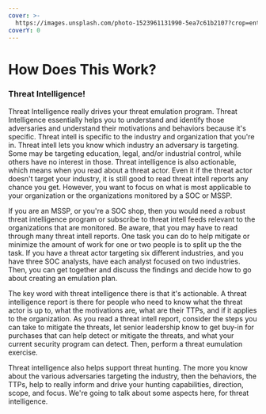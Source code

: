 ```yaml
---
cover: >-
  https://images.unsplash.com/photo-1523961131990-5ea7c61b2107?crop=entropy&cs=srgb&fm=jpg&ixid=MnwxOTcwMjR8MHwxfHNlYXJjaHw0fHx0ZWNofGVufDB8fHx8MTY0NTk5MDg4Mg&ixlib=rb-1.2.1&q=85
coverY: 0
---
```


# How Does This Work?

### Threat Intelligence!

Threat Intelligence really drives your threat emulation program. Threat Intelligence essentially helps you to understand and identify those adversaries and understand their motivations and behaviors because it's specific.  Threat intell is specific to the industry and organization that you're in. Threat intell lets you know which industry an adversary is targeting. Some may be targeting education, legal, and/or industrial control, while others have no interest in those. Threat intelligence is also actionable, which means when you read about a threat actor.  Even it if the threat actor doesn't target your industry, it is still good to read threat intell reports any chance you get. However, you want to focus on what is most applicable to your organization or the organizations monitored by a SOC or MSSP.

If you are an MSSP, or you're a SOC shop, then you would need a robust threat intelligence program or subscribe to threat intell feeds relevant to the organizations that are monitored. Be aware, that you may have to read through many threat intell reports. One task you can do to help mitigate or minimize the amount of work for one or two people is to split up the the task.  If you have a threat actor targeting six different industries, and you have three SOC analysts, have each analyst focused on two industries. Then, you can get together and discuss the findings and decide how to go about creating an emulation plan.&#x20;

The key word with threat intelligence there is that it's actionable. A threat intelligence report is there for people who need to know what the threat actor is up to, what the motivations are, what are their TTPs, and if it applies to the organization. As you read a threat intell report, consider the steps you can take to mitigate the threats, let senior leadership know to get buy-in for purchases that can help detect or mitigate the threats, and what your current security program can detect.  Then, perform a threat eumulation exercise.

Threat intelligence also helps support threat hunting. The more you know about the various adversaries targeting the industry, then the behaviors, the TTPs, help to really inform and drive your hunting capabilities, direction, scope, and focus. We're going to talk about some aspects here, for threat intelligence.&#x20;

###
